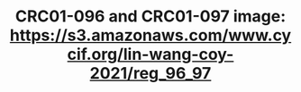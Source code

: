 ---
title: "CRC01-096 and CRC01-097
image: https://s3.amazonaws.com/www.cycif.org/lin-wang-coy-2021/reg_96_97"
layout: osd-exhibit
paper: config-HTA-CRCATLAS-1
figure: crc01-introduction
---